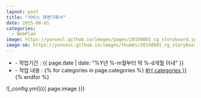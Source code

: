 ```yaml
---
layout: post
title: "서비스 화면기획서"
date: 2015-08-01
categories:
  - WebPlan
image: https://yunseul.github.io/images/pages/20150801_cg_storyboard.jpg
image-sm: https://yunseul.github.io/images/thumbs/20150801_cg_storyboard.jpg
---
```


<ul class="inform">
	<li class="preview__date" itemprop="datePublished" datetime="{{ page.date | date_to_xmlschema }}">- 작업기간 : {{ page.date | date: "%Y년 %-m월부터 약 %-d개월 이내" }}</li>
	<li class="preview__catetory" itemprop="catetory">- 작업 내용 :
		{% for categories in page.categories %}
           <a href="/category/{{ categories }}/">#{{ categories }}</a>     
      	{% endfor %}</li>
</ul>

![_config.yml]({{ page.image }})


